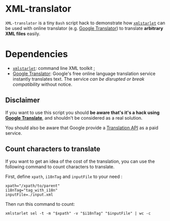 # XML-translator

`XML-translator` is a tiny `Bash` script hack to demonstrate how [`xmlstarlet`](http://xmlstar.sourceforge.net/) can be used with online translator (e.g. [Google Translator](http://translate.google.com/)) to translate **arbitrary XML files** easily.

# Dependencies

* [`xmlstarlet`](http://xmlstar.sourceforge.net/): command line XML toolkit ;
* [Google Translator](http://translate.google.com/): Google's free online language translation service instantly translates text. The service _can be disrupted or break compatibility_ without notice.

## Disclaimer
If you want to use this script you should **be aware that's it's a hack using [Google Translate](http://translate.google.com/)**, and shouldn't be considered as a real solution.

You should also be aware that Google provide a [Translation API](https://developers.google.com/translate/) as a paid service.

## Count characters to translate

If you want to get an idea of the cost of the translation, you can use the following command to count characters to translate.

First, define `xpath`, `i18nTag` and `inputFile` to your need :

    xpath="/xpath/to/parent"
    i18nTag="tag_with_i18n"
    inputFile=./input.xml

Then run this command to count:

    xmlstarlet sel -t -m "$xpath" -v "$i18nTag" "$inputFile" | wc -c

